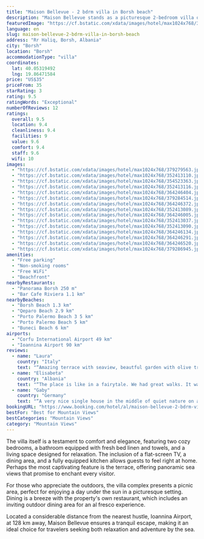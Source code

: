 ```yaml
---
title: "Maison Bellevue - 2 bdrm villa in Borsh beach"
description: "Maison Bellevue stands as a picturesque 2-bedroom villa offering an exceptional stay just 1."
featuredImage: "https://cf.bstatic.com/xdata/images/hotel/max1024x768/379279563.jpg?k=1eea493fbcd11ca80ec88a6d5022240dd0cca9b995f97827d2fb6cdcc19109ba&o=&hp=1"
language: en
slug: maison-bellevue-2-bdrm-villa-in-borsh-beach
address: "Rr Haliq, Borsh, Albania"
city: "Borsh"
location: "Borsh"
accommodationType: "villa"
coordinates:
  lat: 40.05319492
  lng: 19.86471584
price: "US$35"
priceFrom: 35
starRating: 3
rating: 9.5
ratingWords: "Exceptional"
numberOfReviews: 12
ratings:
  overall: 9.5
  location: 9.4
  cleanliness: 9.4
  facilities: 9
  value: 9.6
  comfort: 9.4
  staff: 9.6
  wifi: 10
images:
  - "https://cf.bstatic.com/xdata/images/hotel/max1024x768/379279563.jpg?k=1eea493fbcd11ca80ec88a6d5022240dd0cca9b995f97827d2fb6cdcc19109ba&o=&hp=1"
  - "https://cf.bstatic.com/xdata/images/hotel/max1024x768/352413110.jpg?k=5cdd16cf13ff80f82f9878f3f42487408ef678893218143a29064aae1dc7c41c&o=&hp=1"
  - "https://cf.bstatic.com/xdata/images/hotel/max1024x768/354523363.jpg?k=d90c88d8ab4f7fa7b957d03ceeb4561d0ab6f4f921af082885b4e27d482610d2&o=&hp=1"
  - "https://cf.bstatic.com/xdata/images/hotel/max1024x768/352413116.jpg?k=38960db8c463a89f3799c06f737c5036ece052a51678075eceb1183500d98b82&o=&hp=1"
  - "https://cf.bstatic.com/xdata/images/hotel/max1024x768/364246404.jpg?k=9f8ba6bb2a6c8e56da3eafcf6feeae31e5b8c2d543046a20116f475b04d21712&o=&hp=1"
  - "https://cf.bstatic.com/xdata/images/hotel/max1024x768/379284514.jpg?k=a5f6c3e6d6308fa320d285c6dc57883da58275e275f68c4eb92b971751ceabca&o=&hp=1"
  - "https://cf.bstatic.com/xdata/images/hotel/max1024x768/364246372.jpg?k=aa8ce595dfab0a9425247db0721ff87382fbd4caf922e424d31ee2274a1e9418&o=&hp=1"
  - "https://cf.bstatic.com/xdata/images/hotel/max1024x768/352413089.jpg?k=331e93d9d08ff8c38d30f39df2aa0f520ab3d5f4a0c4aeb44e961b05d6148a4b&o=&hp=1"
  - "https://cf.bstatic.com/xdata/images/hotel/max1024x768/364246005.jpg?k=67e54b3a1d11662c95310a14d9aac33544452502a40b8487f711f66be2ea12b9&o=&hp=1"
  - "https://cf.bstatic.com/xdata/images/hotel/max1024x768/352413037.jpg?k=e631bfe17fee11f19f8896d6d21d3a98c7eaaf72840441c8638191429101570b&o=&hp=1"
  - "https://cf.bstatic.com/xdata/images/hotel/max1024x768/352413090.jpg?k=00359d76c77144661c933fa73d5b2b08a5b92a0918713318e3b589e6dad521a8&o=&hp=1"
  - "https://cf.bstatic.com/xdata/images/hotel/max1024x768/364246134.jpg?k=ace6cf16105995c2f83a8fa50fc7edcaa9fc60584b76729169eeb6e4ebedeebb&o=&hp=1"
  - "https://cf.bstatic.com/xdata/images/hotel/max1024x768/364246291.jpg?k=d0d6ee297036b4cb66a37bfe55dd578a42e1fc66256c1b684e4b8d55e362a27b&o=&hp=1"
  - "https://cf.bstatic.com/xdata/images/hotel/max1024x768/364246520.jpg?k=b4ccc33db2dcadd6cf19b3f452fb2cc70021c09782af3ba45c5e51c5fb1bd7ab&o=&hp=1"
  - "https://cf.bstatic.com/xdata/images/hotel/max1024x768/379286945.jpg?k=bbebf4ac1eaa79ed40c411ff40e4950ab37fa47d6915b5db8e3d3f5115ff3e30&o=&hp=1"
amenities:
  - "Free parking"
  - "Non-smoking rooms"
  - "Free WiFi"
  - "Beachfront"
nearbyRestaurants:
  - "Panorama Borsh 250 m"
  - "Bar Cafe Riviera 1.1 km"
nearbyBeaches:
  - "Borsh Beach 1.3 km"
  - "Qeparo Beach 2.9 km"
  - "Porto Palermo Beach 3 5 km"
  - "Porto Palermo Beach 5 km"
  - "Buneci Beach 6 km"
airports:
  - "Corfu International Airport 49 km"
  - "Ioannina Airport 90 km"
reviews:
  - name: "Laura"
    country: "Italy"
    text: "“Amazing terrace with seaview, beautful garden with olive trees all around”"
  - name: "Elisabeta"
    country: "Albania"
    text: "“The place is like in a fairytale. We had great walks. It was very balancing, stimulating in all senses. Everybody that enjoys silence and nature to the fullest should visit. We had a calming down from our busy city life.”"
  - name: "Gaby"
    country: "Germany"
    text: "“A very nice single house in the middle of quiet nature on a hill above the sea. We were able to pick fresh grapes, lemons, pomegranates, etc in the garden every day. For the 800 meter drive from the beach to the house, the landlady provided us...”"
bookingURL: "https://www.booking.com/hotel/al/maison-bellevue-2-bdrm-villa-in-borsh-beach.en-gb.html?aid=8035640"
bestFor: "Best for Mountain Views"
bestCategories: "Mountain Views"
category: "Mountain Views"
---
```


The villa itself is a testament to comfort and elegance, featuring two cozy bedrooms, a bathroom equipped with fresh bed linen and towels, and a living space designed for relaxation. The inclusion of a flat-screen TV, a dining area, and a fully equipped kitchen allows guests to feel right at home. Perhaps the most captivating feature is the terrace, offering panoramic sea views that promise to enchant every visitor.

For those who appreciate the outdoors, the villa complex presents a picnic area, perfect for enjoying a day under the sun in a picturesque setting. Dining is a breeze with the property's own restaurant, which includes an inviting outdoor dining area for an al fresco experience.

Located a considerable distance from the nearest hustle, Ioannina Airport, at 128 km away, Maison Bellevue ensures a tranquil escape, making it an ideal choice for travelers seeking both relaxation and adventure by the sea.